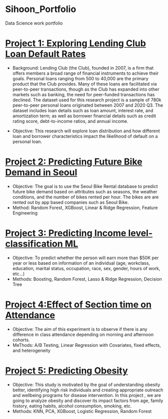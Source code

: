 # Sihoon_Portfolio
Data Science work portfolio

# [Project 1: Exploring Lending Club Loan Default Rates](https://github.com/soltaniehha/Business-Analytics-Toolbox/blob/master/docs/team-projects/Summer-2021/B2-Team7-Exploring-Lending-Club-Loan-Default-Rates.ipynb)
* Background: Lending Club (the Club), founded in 2007, is a firm that offers members a broad range of financial instruments to achieve their goals. Personal loans ranging from 500 to 40,000 are the primary product that the Club provides. Many of these loans are facilitated via peer-to-peer transactions, though as the Club has expanded into other markets such as banking, the need for peer-funded transactions has declined. The dataset used for this research project is a sample of 780k peer-to-peer personal loans originated between 2007 and 2020 Q3. The dataset includes loan details such as loan amount, interest rate, and amortization term; as well as borrower financial details such as credit rating score, debt-to-income ratios, and annual income.

* Objective: This research will explore loan distribution and how different loan and borrower characteristics impact the likelihood of default on a personal loan.

# [Project 2: Predicting Future Bike Demand in Seoul](https://github.com/Sihoon-Daniel/Past_Projects/blob/main/02-Predicting-Seoul-Bike-Demand/A-Team5-Predicting-Seoul-Bike-Demand.ipynb)

* Objective: The goal is to use the Seoul Bike Rental database to predict future bike demand based on attributes such as seasons, the weather conditions, and the number of bikes rented per hour. The bikes are are rented out by app based companies such as Seoul Bike.
* Method: Random Forest, XGBoost, Linear & Ridge Regression, Feature Engineering

# [Project 3: Predicting Income level- classification ML](https://github.com/Sihoon-Daniel/Past_Projects/tree/main/03-Predicting-Income-Classification)

* Objective: To predict whether the person will earn more than $50K per year or less based on information of an individual (age, workclass, education, marital status, occupation, race, sex, gender, hours of work, etc...)
* Methods: Boosting, Random Forest, Lasso & Ridge Regression, Decision Tree

# [Project 4:Effect of Section time on Attendance](https://github.com/Sihoon-Daniel/Past_Projects/tree/main/04-Attendance-and-Section-Time)

* Objective: The aim of this experiment is to observe if there is any difference in class attendance depending on morning and afternoon cohorts.
* MeThods: A/B Testing, Linear Regression with Covariates, fixed effects, and heterogeneity

# [Project 5: Predicting Obesity](https://github.com/Sihoon-Daniel/Past_Projects/blob/main/05-Predicting-Obesity/Predicting%20Obesity.ipynb)

* Objective: This study is motivated by the goal of understanding obesity better, identifying high risk individuals and creating appropriate outreach and wellbeing programs for disease intervention. In this project , we are going to analyze obesity and discover its impact factors from age, family history, eating habits, alcohol consumption, smoking, etc.
* Methods: KNN, PCA, XGBoost, Logistic Regression, Random Forest
